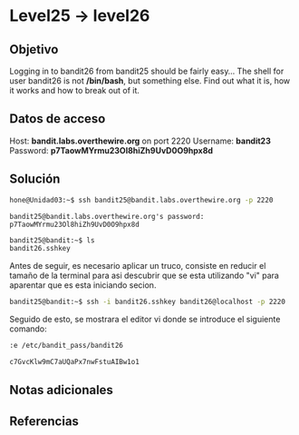 # Level25 -> level26

## Objetivo
Logging in to bandit26 from bandit25 should be fairly easy… The shell for user bandit26 is not **/bin/bash**, but something else. Find out what it is, how it works and how to break out of it.

## Datos de acceso
Host: **bandit.labs.overthewire.org** on port 2220
Username: **bandit23**
Password: **p7TaowMYrmu23Ol8hiZh9UvD0O9hpx8d**

## Solución
```bash
hone@Unidad03:~$ ssh bandit25@bandit.labs.overthewire.org -p 2220
```

```
bandit25@bandit.labs.overthewire.org's password: p7TaowMYrmu23Ol8hiZh9UvD0O9hpx8d
```

```bash
bandit25@bandit:~$ ls
bandit26.sshkey
```

Antes de seguir, es necesario aplicar un truco, consiste en reducir el tamaño de la terminal para asi descubrir que se esta utilizando "vi" para aparentar que es esta iniciando secion.

```bash
bandit25@bandit:~$ ssh -i bandit26.sshkey bandit26@localhost -p 2220
```

Seguido de esto, se mostrara el editor vi donde se introduce el siguiente comando:

```bash
:e /etc/bandit_pass/bandit26
```

```bash
c7GvcKlw9mC7aUQaPx7nwFstuAIBw1o1
```

## Notas adicionales
## Referencias


